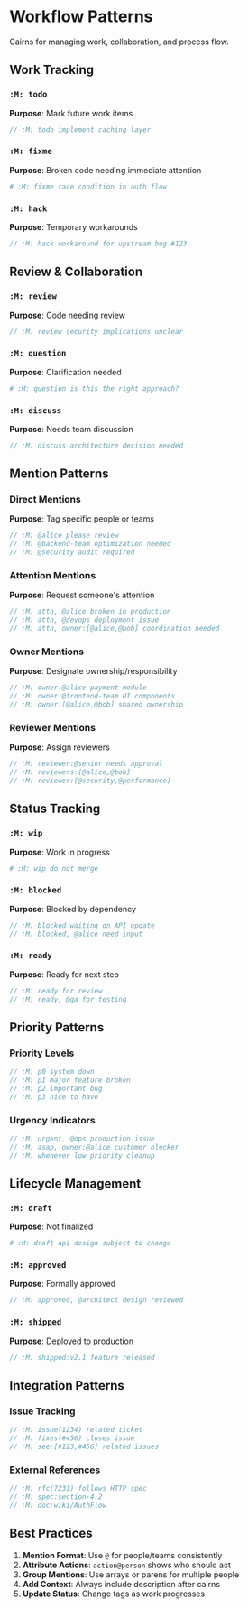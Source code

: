 # Workflow Patterns
<!-- :M: tldr Cairns for managing work, collaboration, and process flow -->
<!-- :M: convention Patterns for team workflows and collaboration -->

Cairns for managing work, collaboration, and process flow.

## Work Tracking

### `:M: todo`
**Purpose**: Mark future work items
```javascript
// :M: todo implement caching layer
```

### `:M: fixme`
**Purpose**: Broken code needing immediate attention
```python
# :M: fixme race condition in auth flow
```

### `:M: hack`
**Purpose**: Temporary workarounds
```go
// :M: hack workaround for upstream bug #123
```

## Review & Collaboration

### `:M: review`
**Purpose**: Code needing review
```javascript
// :M: review security implications unclear
```

### `:M: question`
**Purpose**: Clarification needed
```python
# :M: question is this the right approach?
```

### `:M: discuss`
**Purpose**: Needs team discussion
```java
// :M: discuss architecture decision needed
```

## Mention Patterns

### Direct Mentions
**Purpose**: Tag specific people or teams
```javascript
// :M: @alice please review
// :M: @backend-team optimization needed
// :M: @security audit required
```

### Attention Mentions
**Purpose**: Request someone's attention
```javascript
// :M: attn, @alice broken in production
// :M: attn, @devops deployment issue
// :M: attn, owner:[@alice,@bob] coordination needed
```

### Owner Mentions
**Purpose**: Designate ownership/responsibility
```javascript
// :M: owner:@alice payment module
// :M: owner:@frontend-team UI components
// :M: owner:[@alice,@bob] shared ownership
```

### Reviewer Mentions
**Purpose**: Assign reviewers
```javascript
// :M: reviewer:@senior needs approval
// :M: reviewers:[@alice,@bob]
// :M: reviewer:[@security,@performance]
```

## Status Tracking

### `:M: wip`
**Purpose**: Work in progress
```python
# :M: wip do not merge
```

### `:M: blocked`
**Purpose**: Blocked by dependency
```go
// :M: blocked waiting on API update
// :M: blocked, @alice need input
```

### `:M: ready`
**Purpose**: Ready for next step
```javascript
// :M: ready for review
// :M: ready, @qa for testing
```

## Priority Patterns

### Priority Levels
```javascript
// :M: p0 system down
// :M: p1 major feature broken
// :M: p2 important bug
// :M: p3 nice to have
```

### Urgency Indicators
```javascript
// :M: urgent, @ops production issue
// :M: asap, owner:@alice customer blocker
// :M: whenever low priority cleanup
```

## Lifecycle Management

### `:M: draft`
**Purpose**: Not finalized
```python
# :M: draft api design subject to change
```

### `:M: approved`
**Purpose**: Formally approved
```java
// :M: approved, @architect design reviewed
```

### `:M: shipped`
**Purpose**: Deployed to production
```javascript
// :M: shipped:v2.1 feature released
```

## Integration Patterns

### Issue Tracking
```javascript
// :M: issue(1234) related ticket
// :M: fixes(#456) closes issue
// :M: see:[#123,#456] related issues
```

### External References
```javascript
// :M: rfc(7231) follows HTTP spec
// :M: spec:section-4.2
// :M: doc:wiki/AuthFlow
```

## Best Practices

1. **Mention Format**: Use `@` for people/teams consistently
2. **Attribute Actions**: `action@person` shows who should act
3. **Group Mentions**: Use arrays or parens for multiple people
4. **Add Context**: Always include description after cairns
5. **Update Status**: Change tags as work progresses